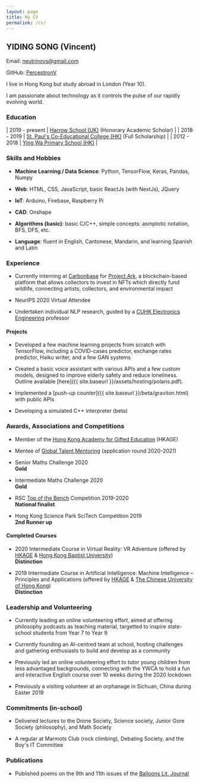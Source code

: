 ```yaml
---
layout: page
title: My CV
permalink: /cv/
---
```



##  YIDING SONG (Vincent)

Email: [neutrinovs@gmail.com](mailto:neutrinovs@gmail.com)

GitHub: [PerceptronV](https://github.com/PerceptronV/)

I live in Hong Kong but study abroad in London (Year 10).

I am passionate about technology as it controls the pulse of our rapidly evolving world.


### Education

| 2019 - present | [Harrow School (UK)](https://www.harrowschool.org.uk/) (Honorary Academic Scholar) |
| 2018 - 2019 | [St. Paul's Co-Educational College (HK)](https://www.spcc.edu.hk/) (Full Scholarship) |
| 2012 - 2018 | [Ying Wa Primary School (HK)](https://www.yingwaps.edu.hk/) |


### Skills and Hobbies

* __Machine Learning / Data Science__: Python, TensorFlow, Keras, Pandas, Numpy

* __Web__: HTML, CSS, JavaScript, basic ReactJs (with NextJs), JQuery

* __IoT__: Arduino, Firebase, Raspberry Pi

* __CAD__: Onshape

* __Algorithms (basic)__: basic C/C++, simple concepts: asmptotic notation, BFS, DFS, etc.

* __Language__: fluent in English, Cantonese, Mandarin, and learning Spanish and Latin


### Experience

* Currently interning at [Carbonbase](https://www.carbonbase.co/) for [Project Ark](http://project-ark.co/), a blockchain-based platform that allows collectors to invest in NFTs which directly fund wildlife, connecting artists, collectors, and environmental impact

* NeurIPS 2020 Virtual Attendee

* Undertaken individual NLP research, guided by a [CUHK Electronics Engineering](http://www.ee.cuhk.edu.hk/en-gb/) professor


#### Projects

* Developed a few machine learning projects from scratch with TensorFlow, including a COVID-cases predictor, exchange rates predictor, Haiku writer, and a few GAN systems

* Created a basic voice assistant with various APIs and a few custom models, designed to improve elderly safety and reduce loneliness. Outline available [here]({{ site.baseurl }}/assets/hosting/polaris.pdf).

* Implemented a [push-up counter]({{ site.baseurl }}/beta/graviton.html) with public APIs

* Developing a simulated C++ interpreter (beta)


### Awards, Associations and Competitions

* Member of the [Hong Kong Academy for Gifted Education](https://www.hkage.org.hk/en/) (HKAGE)

* Mentee of [Global Talent Mentoring](https://globaltalentmentoring.org/) (application round 2020-2021)

* Senior Maths Challenge 2020 <br/> __Gold__

* Intermediate Maths Challenge 2020 <br/> __Gold__

* RSC [Top of the Bench](https://edu.rsc.org/enrichment/top-of-the-bench) Competition 2019-2020 <br/> __National finalist__

* Hong Kong Science Park SciTech Competition 2019 <br/> __2nd Runner up__


#### Completed Courses

* 2020 Intermediate Course in Virtual Reality: VR Adventure (offered by [HKAGE](https://www.hkage.org.hk/en/) & [Hong Kong Baptist University](https://www.hkbu.edu.hk/eng/main/index.jsp)) <br/> __Distinction__

* 2019 Intermediate Course in Artificial Intelligence: Machine Intelligence – Principles and Applications (offered by [HKAGE](https://www.hkage.org.hk/en/) & [The Chinese University of Hong Kong](https://www.cuhk.edu.hk/english/index.html)) <br/> __Distinction__


### Leadership and Volunteering

* Currently leading an online volunteering effort, aimed at offering philosophy podcasts as teaching material, targetted to inspire state-school students from Year 7 to Year 9

* Currently founding an AI-centred team at school, hosting challenges and gathering enthusiasts to build and develop as a community

* Previously led an online volunteering effort to tutor young children from less advantaged backgrounds, connecting with the YWCA to hold a fun and interactive English course over 10 weeks during the 2020 lockdown

* Previously a visiting volunteer at an orphanage in Sichuan, China during Easter 2019


### Commitments (in-school)

* Delivered lectures to the Drone Society, Science society, Junior Gore Society (philosophy), and Math Society

* A regular at Marmots Club (rock climbing), Debating Society, and the Boy's IT Committee


### Publications

* Published poems on the 9th and 11th issues of the [Balloons Lit. Journal](https://www.balloons-lit-journal.com/)
